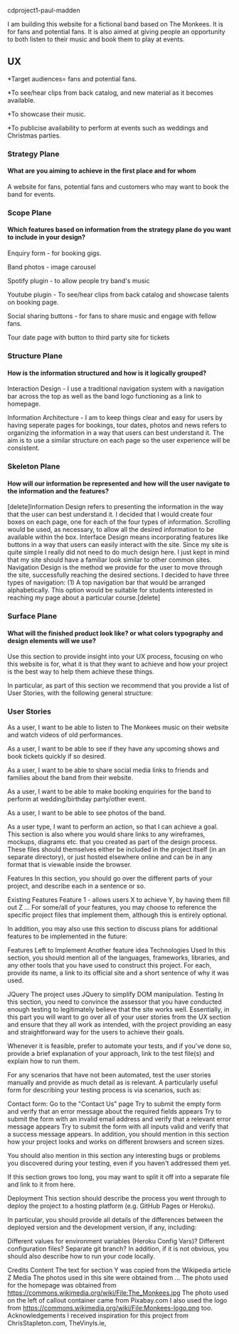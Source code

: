 cdproject1-paul-madden

I am building this website for a fictional band based on The Monkees. It is for fans and potential fans. 
It is also aimed at giving people an opportunity to both listen to their music and book them to play at events.

<h2>UX</h2>
*Target audiences= fans and potential fans.

*To see/hear clips from back catalog, and new material as it becomes available.

*To showcase their music.

*To publicise availability to perform at events such as weddings and Christmas parties.

<h3>Strategy Plane</h3> <h4>What are you aiming to achieve in the first place and for whom</h4>
A website for fans, potential fans and customers who may want to book the band for events. 

<h3>Scope Plane</h3> <h4>Which features based on information from the strategy plane do you want to include in your design? </h4>

Enquiry form - for booking gigs. 

Band photos - image carousel

Spotify plugin - to allow people try band's music

Youtube plugin - To see/hear clips from back catalog and showcase talents on booking page.

Social sharing buttons - for fans to share music and engage with fellow fans.

Tour date page with button to third party site for tickets

<h3>Structure Plane</h3> <h4>How is the information structured and how is it logically grouped?</h4>
Interaction Design - I use a traditional navigation system with a navigation bar across the top as well as the band logo functioning as a link to homepage.

Information Architecture - I am to keep things clear and easy for users by having seperate pages for bookings, tour dates, photos and news
refers to organizing the information in a way that users can best understand it. The aim is to use
a similar structure on each page so the user experience will be consistent. 

<h3>Skeleton Plane</h3> <h4>How will our information be represented and how will the user navigate to the information and the features?</h4> 
[delete]Information Design refers to presenting the information in the way that the user can best understand it.
I decided that I would create four boxes on each page, one for each of the four types of information.
Scrolling would be used, as necessary, to allow all the desired information to be available within the box.
Interface Design means incorporating features like buttons in a way that users can easily interact with
the site. Since my site is quite simple I really did not need to do much design here. I just kept in mind
that my site should have a familiar look similar to other common sites.
Navigation Design is the method we provide for the user to move through the site, successfully reaching
the desired sections. I decided to have three types of navigation:
(1) A top navigation bar that would be arranged alphabetically. This option would be suitable for
students interested in reaching my page about a particular course.[delete]
<h3>Surface Plane</h3> <h4>What will the finished product look like? or what colors typography and design elements will we use? </h4>


Use this section to provide insight into your UX process, focusing on who this website is for, what it is that they want to achieve and how your project is the best way to help them achieve these things.



In particular, as part of this section we recommend that you provide a list of User Stories, with the following general structure:
<h3>User Stories</h3>
As a user, I want to be able to listen to The Monkees music on their website and watch videos of old performances.

As a user, I want to be able to see if they have any upcoming shows and book tickets quickly if so desired.

As a user, I want to be able to share social media links to friends and families about the band from their website. 

As a user, I want to be able to make booking enquiries for the band to perform at wedding/birthday party/other event. 

As a user, I want to be able to see photos of the band. 


As a user type, I want to perform an action, so that I can achieve a goal.
This section is also where you would share links to any wireframes, mockups, diagrams etc. that you created as part of the design process. These files should themselves either be included in the project itself (in an separate directory), or just hosted elsewhere online and can be in any format that is viewable inside the browser.

Features
In this section, you should go over the different parts of your project, and describe each in a sentence or so.

Existing Features
Feature 1 - allows users X to achieve Y, by having them fill out Z
...
For some/all of your features, you may choose to reference the specific project files that implement them, although this is entirely optional.

In addition, you may also use this section to discuss plans for additional features to be implemented in the future:

Features Left to Implement
Another feature idea
Technologies Used
In this section, you should mention all of the languages, frameworks, libraries, and any other tools that you have used to construct this project. For each, provide its name, a link to its official site and a short sentence of why it was used.

JQuery
The project uses JQuery to simplify DOM manipulation.
Testing
In this section, you need to convince the assessor that you have conducted enough testing to legitimately believe that the site works well. Essentially, in this part you will want to go over all of your user stories from the UX section and ensure that they all work as intended, with the project providing an easy and straightforward way for the users to achieve their goals.

Whenever it is feasible, prefer to automate your tests, and if you've done so, provide a brief explanation of your approach, link to the test file(s) and explain how to run them.

For any scenarios that have not been automated, test the user stories manually and provide as much detail as is relevant. A particularly useful form for describing your testing process is via scenarios, such as:

Contact form:
Go to the "Contact Us" page
Try to submit the empty form and verify that an error message about the required fields appears
Try to submit the form with an invalid email address and verify that a relevant error message appears
Try to submit the form with all inputs valid and verify that a success message appears.
In addition, you should mention in this section how your project looks and works on different browsers and screen sizes.

You should also mention in this section any interesting bugs or problems you discovered during your testing, even if you haven't addressed them yet.

If this section grows too long, you may want to split it off into a separate file and link to it from here.

Deployment
This section should describe the process you went through to deploy the project to a hosting platform (e.g. GitHub Pages or Heroku).

In particular, you should provide all details of the differences between the deployed version and the development version, if any, including:

Different values for environment variables (Heroku Config Vars)?
Different configuration files?
Separate git branch?
In addition, if it is not obvious, you should also describe how to run your code locally.

Credits
Content
The text for section Y was copied from the Wikipedia article Z
Media
The photos used in this site were obtained from ...
The photo used for the homepage was obtained from https://commons.wikimedia.org/wiki/File:The_Monkees.jpg
The photo used on the left of callout container came from Pixabay.com
I also used the logo from https://commons.wikimedia.org/wiki/File:Monkees-logo.png too. 
Acknowledgements
I received inspiration for this project from ChrisStapleton.com, TheVinyls.ie,

